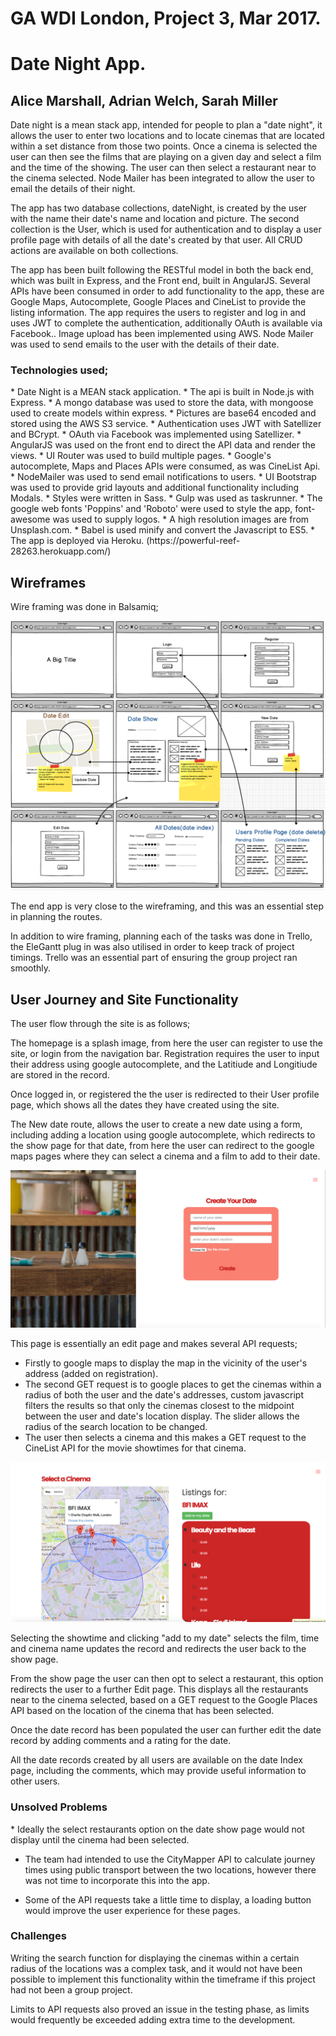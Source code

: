 
# GA WDI London, Project 3, Mar 2017.
# Date Night App.

## Alice Marshall, Adrian Welch, Sarah Miller


Date night is a mean stack app, intended for people to plan a "date night", it allows the user to enter two locations and to locate cinemas that are located within a set distance from those two points. Once a cinema is selected the user can then see the films that are playing on a given day and select a film and the time of the showing. The user can then select a restaurant near to the cinema selected. Node Mailer has been integrated to allow the user to email the details of their night.

The app has two database collections, dateNight, is created by the user with the name their date's name and location and picture. The second collection is the User, which is used for authentication and to display a user profile page with details of all the date's created by that user. All CRUD actions are available on both collections.  

The app has been built following the RESTful model in both the back end, which was built in Express, and the Front end, built in AngularJS. Several APIs have been consumed in order to add functionality to the app, these are Google Maps, Autocomplete, Google Places and CineList to provide the listing information. The app requires the users to register and log in and uses JWT to complete the authentication, additionally OAuth is available via Facebook.. Image upload has been implemented using AWS. Node Mailer was used to send emails to the user with the details of their date.    


<h3> Technologies used;</h3>
* Date Night is a MEAN stack application.
* The api is built in Node.js with Express.
* A mongo database was used to store the data, with mongoose used to create models within express.
* Pictures are base64 encoded and stored using the AWS S3 service.
* Authentication uses JWT with Satellizer and BCrypt.
* OAuth via Facebook was implemented using Satellizer.
* AngularJS was used on the front end to direct the API data and render the views.
* UI Router was used to build multiple pages.
* Google's autocomplete, Maps and Places APIs were consumed, as was CineList Api.
* NodeMailer was used to send email notifications to users.
* UI Bootstrap was used to provide grid layouts and additional functionality including Modals.
* Styles were written in Sass.
* Gulp was used as taskrunner.
* The google web fonts 'Poppins' and 'Roboto' were used to style the app, font-awesome was used to supply logos.
* A high resolution images are from Unsplash.com.
* Babel is used minify and convert the Javascript to ES5.
* The app is deployed via Heroku. (https://powerful-reef-28263.herokuapp.com/)



## Wireframes
Wire framing was done in Balsamiq;

![](/src/images/wireframing.png)

The end app is very close to the wireframing, and this was an essential step in planning the routes.

In addition to wire framing, planning each of the tasks was done in Trello, the EleGantt plug in was also utilised in order to keep track of project timings. Trello was an essential part of ensuring the group project ran smoothly.

## User Journey and Site Functionality
The user flow through the site is as follows;

The homepage is a splash image, from here the user can register to use the site, or login from the navigation bar. Registration requires the user to input their address using google autocomplete, and the Latitiude and Longitiude are stored in the record.


Once logged in, or registered the the user is redirected to their User profile page, which shows all the dates they have created using the site.  


The New date route, allows the user to create a new date using a form, including adding a location using google autocomplete, which redirects to the show page for that date, from here the user can redirect to the google maps pages where they can select a cinema and a film to add to their date.

![](src/images/newdate_page.png)

This page is essentially an edit page and makes several API requests;
* Firstly to google maps to display the map in the vicinity of the user's address (added on registration).
* The second GET request is to google places to get the cinemas within a radius of both the user and the date's addresses, custom javascript filters the results so that only the cinemas closest to the midpoint between the user and date's location display. The slider allows the radius of the search location to be changed.
* The user then selects a cinema and this makes a GET request to the CineList API for the movie showtimes for that cinema.

![](src/images/select_cinema_page.png)

Selecting the showtime and clicking "add to my date" selects the film, time and cinema name updates the record and redirects the user back to the show page.

From the show page the user can then opt to select a restaurant, this option redirects the user to a further Edit page. This displays all the restaurants near to the cinema selected, based on a GET request to the Google Places API based on the location of the cinema that has been selected.

Once the date record has been populated the user can further edit the date record by adding comments and a rating for the date.

All the date records created by all users are available on the date Index page, including the comments, which may provide useful information to other users.


<h3>Unsolved Problems </h3>
* Ideally the select restaurants option on the date show page would not display until the cinema had been selected.

* The team had intended to use the CityMapper API to calculate journey times using public transport between the two locations, however there was not time to incorporate this into the app.

* Some of the API requests take a little time to display, a loading button would improve the user experience for these pages.


<h3>Challenges </h3>
Writing the search function for displaying the cinemas within a certain radius of the locations was a complex task, and it would not have been possible to implement this functionality within the timeframe if this project had not been a group project.

Limits to API requests also proved an issue in the testing phase, as limits would frequently be exceeded adding extra time to the development.
